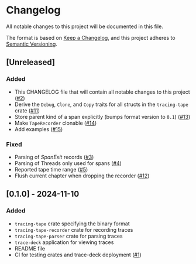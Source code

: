# Changelog

All notable changes to this project will be documented in this file.

The format is based on [Keep a Changelog](https://keepachangelog.com/en/1.1.0/),
and this project adheres to [Semantic Versioning](https://semver.org/spec/v2.0.0.html).

## [Unreleased]

### Added
- This CHANGELOG file that will contain all notable changes to this project ([#2](https://github.com/soehrl/tracing-tape/pull/2/))
- Derive the `Debug`, `Clone`, and `Copy` traits for all structs in the `tracing-tape` crate ([#11](https://github.com/soehrl/tracing-tape/pull/11/))
- Store parent kind of a span explicitly (bumps format version to `0.1`) ([#13](https://github.com/soehrl/tracing-tape/pull/13/))
- Make `TapeRecorder` clonable ([#14](https://github.com/soehrl/tracing-tape/pull/14/))
- Add examples ([#15](https://github.com/soehrl/tracing-tape/pull/15/))

### Fixed
- Parsing of *SpanExit* records ([#3](https://github.com/soehrl/tracing-tape/pull/3/))
- Parsing of Threads only used for spans ([#4](https://github.com/soehrl/tracing-tape/pull/4/))
- Reported tape time range ([#5](https://github.com/soehrl/tracing-tape/pull/5/))
- Flush current chapter when dropping the recorder ([#12](https://github.com/soehrl/tracing-tape/pull/12/))


## [0.1.0] - 2024-11-10

### Added
- `tracing-tape` crate specifying the binary format
- `tracing-tape-recorder` crate for recording traces
- `tracing-tape-parser` crate for parsing traces
- `trace-deck` application for viewing traces
- README file
- CI for testing crates and trace-deck deployment ([#1](https://github.com/soehrl/tracing-tape/pull/2/))
